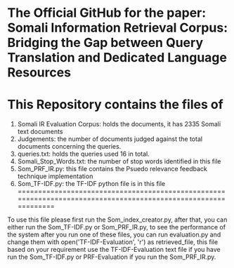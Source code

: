 # The Official GitHub for the paper: Somali Information Retrieval Corpus: Bridging the Gap between Query Translation and Dedicated Language Resources

# This Repository contains the files of 



1) Somali IR Evaluation Corpus: holds the documents, it has 2335 Somali text documents
2) Judgements: the number of documents judged against the total documents concerning the queries.
3) queries.txt: holds the queries used 16 in total.
4) Somali_Stop_Words.txt: the number of stop words identified in this file
5) Som_PRF_IR.py: this file contains the Psuedo relevance feedback technique implementation
6) Som_TF-IDF.py: the TF-IDF python file is in this file
===============================================================================================================



To use this file please first run the Som_index_creator.py, after that, you can 
either run the Som_TF-IDF.py or Som_PRF_IR.py, to see the performance of the system after you run one of these files,
you can run evaluation.py and change them with open('TF-IDF-Evaluation', 'r') as retrieved_file, this file based on your requirement
use the TF-IDF-Evaluation text file if you have run the Som_TF-IDF.py or PRF-Evaluation if you run the Som_PRF_IR.py.


